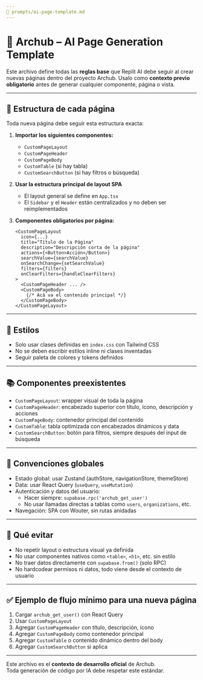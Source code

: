 ```yaml
---
📁 prompts/ai-page-template.md
---
```


# 🧠 Archub – AI Page Generation Template

Este archivo define todas las **reglas base** que Replit AI debe seguir al crear nuevas páginas dentro del proyecto Archub.
Usalo como **contexto previo obligatorio** antes de generar cualquier componente, página o vista.

---

## 🧩 Estructura de cada página

Toda nueva página debe seguir esta estructura exacta:

1. **Importar los siguientes componentes:**
   - `CustomPageLayout`
   - `CustomPageHeader`
   - `CustomPageBody`
   - `CustomTable` (si hay tabla)
   - `CustomSearchButton` (si hay filtros o búsqueda)

2. **Usar la estructura principal de layout SPA**
   - El layout general se define en `App.tsx`
   - El `Sidebar` y el `Header` están centralizados y no deben ser reimplementados

3. **Componentes obligatorios por página:**
   ```tsx
   <CustomPageLayout
     icon={...}
     title="Título de la Página"
     description="Descripción corta de la página"
     actions={<Button>Acción</Button>}
     searchValue={searchValue}
     onSearchChange={setSearchValue}
     filters={filters}
     onClearFilters={handleClearFilters}
   >
     <CustomPageHeader ... />
     <CustomPageBody>
       {/* Acá va el contenido principal */}
     </CustomPageBody>
   </CustomPageLayout>
   ```

---

## 🎨 Estilos

- Solo usar clases definidas en `index.css` con Tailwind CSS
- No se deben escribir estilos inline ni clases inventadas
- Seguir paleta de colores y tokens definidos

---

## 📚 Componentes preexistentes

- `CustomPageLayout`: wrapper visual de toda la página
- `CustomPageHeader`: encabezado superior con título, ícono, descripción y acciones
- `CustomPageBody`: contenedor principal del contenido
- `CustomTable`: tabla optimizada con encabezados dinámicos y data
- `CustomSearchButton`: botón para filtros, siempre después del input de búsqueda

---

## 🔄 Convenciones globales

- Estado global: usar Zustand (authStore, navigationStore, themeStore)
- Data: usar React Query (`useQuery`, `useMutation`)
- Autenticación y datos del usuario: 
  - Hacer siempre: `supabase.rpc('archub_get_user')`
  - No usar llamadas directas a tablas como `users`, `organizations`, etc.
- Navegación: SPA con Wouter, sin rutas anidadas

---

## 🛑 Qué evitar

- No repetir layout o estructura visual ya definida
- No usar componentes nativos como `<table>`, `<h1>`, etc. sin estilo
- No traer datos directamente con `supabase.from()` (solo RPC)
- No hardcodear permisos ni datos, todo viene desde el contexto de usuario

---

## ✅ Ejemplo de flujo mínimo para una nueva página

1. Cargar `archub_get_user()` con React Query
2. Usar `CustomPageLayout`
3. Agregar `CustomPageHeader` con título, descripción, ícono
4. Agregar `CustomPageBody` como contenedor principal
5. Agregar `CustomTable` o contenido dinámico dentro del body
6. Agregar `CustomSearchButton` si aplica

---

Este archivo es el **contexto de desarrollo oficial** de Archub.  
Toda generación de código por IA debe respetar este estándar.
